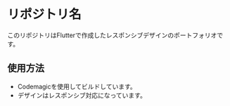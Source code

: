 # リポジトリ名
このリポジトリはFlutterで作成したレスポンシブデザインのポートフォリオです。

## 使用方法
- Codemagicを使用してビルドしています。
- デザインはレスポンシブ対応になっています。
